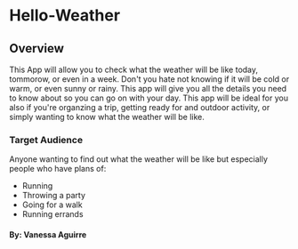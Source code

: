 # Hello-Weather
## Overview
This App will allow you to check what the weather will be like today, tommorow, or even in a week. Don't you hate not knowing if it will be cold or warm, or even sunny or rainy. This app will give you all the details you need to know about so you can go on with your day. This app will be ideal for you also if you're organzing a trip, getting ready for and outdoor activity, or simply wanting to know what the weather will be like. 
### Target Audience 
Anyone wanting to find out what the weather will be like but especially people who have plans of: 
- Running 
- Throwing a party
- Going for a walk
- Running errands
#### By: Vanessa Aguirre
